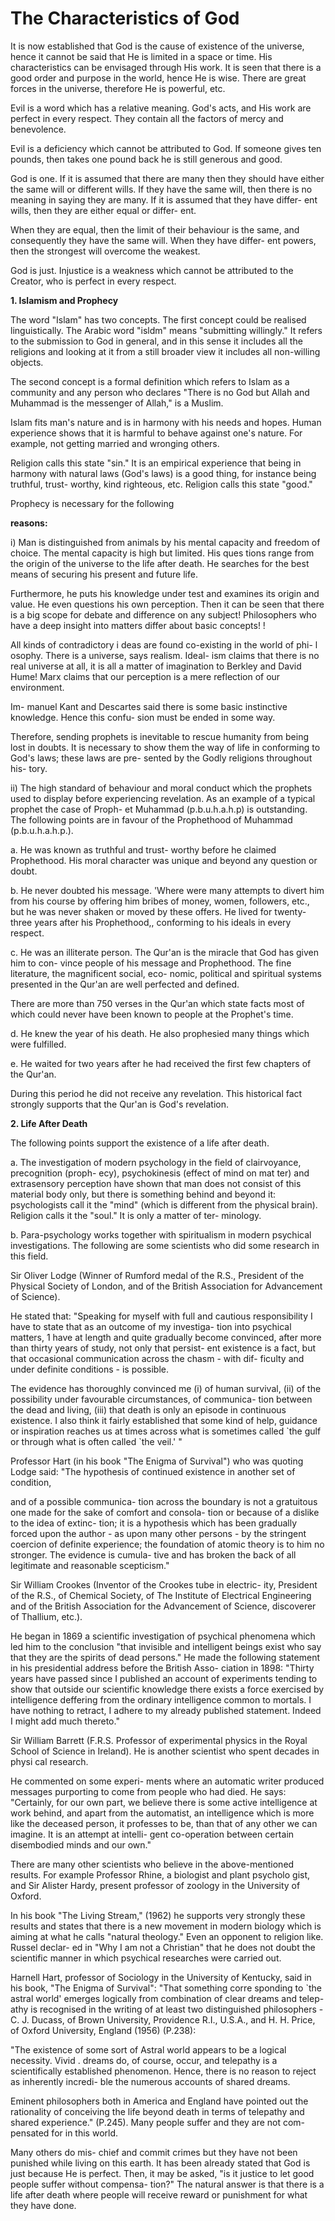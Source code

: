 The Characteristics of God
==========================

It is now established that God is the cause of existence of the
universe, hence it cannot be said that He is limited in a space or time.
His characteristics can be envisaged through His work. It is seen that
there is a good order and purpose in the world, hence He is wise. There
are great forces in the universe, therefore He is powerful, etc.

Evil is a word which has a relative meaning. God's acts, and His work
are perfect in every respect. They contain all the factors of mercy and
benevolence.

Evil is a deficiency which cannot be attributed to God. If someone
gives ten pounds, then takes one pound back he is still generous and
good.

God is one. If it is assumed that there are many then they should have
either the same will or different wills. If they have the same will,
then there is no meaning in saying they are many. If it is assumed that
they have differ- ent wills, then they are either equal or differ-
ent.

When they are equal, then the limit of their behaviour is the same, and
consequently they have the same will. When they have differ- ent powers,
then the strongest will overcome the weakest.

God is just. Injustice is a weakness which cannot be attributed to the
Creator, who is perfect in every respect.

**1. Islamism and Prophecy**

The word "Islam" has two concepts. The first concept could be realised
linguistically. The Arabic word "isldm" means "submitting willingly." It
refers to the submission to God in general, and in this sense it
includes all the religions and looking at it from a still broader view
it includes all non-willing objects.

The second concept is a formal definition which refers to Islam as a
community and any person who declares "There is no God but Allah and
Muhammad is the messenger of Allah," is a Muslim.

Islam fits man's nature and is in harmony with his needs and hopes.
Human experience shows that it is harmful to behave against one's
nature. For example, not getting married and wronging others.

Religion calls this state "sin." It is an empirical experience that
being in harmony with natural laws (God's laws) is a good thing, for
instance being truthful, trust- worthy, kind righteous, etc. Religion
calls this state "good."

Prophecy is necessary for the following

**reasons:**

i) Man is distinguished from animals by his mental capacity and freedom
of choice. The mental capacity is high but limited. His ques tions range
from the origin of the universe to the life after death. He searches for
the best means of securing his present and future life.

Furthermore, he puts his knowledge under test and examines its origin
and value. He even questions his own perception. Then it can be seen
that there is a big scope for debate and difference on any subject!
Philosophers who have a deep insight into matters differ about basic
concepts! !

All kinds of contradictory i deas are found co-existing in the world of
phi- l osophy. There is a universe, says realism. Ideal- ism claims that
there is no real universe at all, it is all a matter of imagination to
Berkley and David Hume! Marx claims that our perception is a mere
reflection of our environment.

Im- manuel Kant and Descartes said there is some basic instinctive
knowledge. Hence this confu- sion must be ended in some way.

Therefore, sending prophets is inevitable to rescue humanity from being
lost in doubts. It is necessary to show them the way of life in
conforming to God's laws; these laws are pre- sented by the Godly
religions throughout his- tory.

ii) The high standard of behaviour and moral conduct which the prophets
used to display before experiencing revelation. As an example of a
typical prophet the case of Proph- et Muhammad (p.b.u.h.a.h.p) is
outstanding. The following points are in favour of the Prophethood of
Muhammad (p.b.u.h.a.h.p.).

a. He was known as truthful and trust- worthy before he claimed
Prophethood. His moral character was unique and beyond any question or
doubt.

b. He never doubted his message. 'Where were many attempts to divert
him from his course by offering him bribes of money, women, followers,
etc., but he was never shaken or moved by these offers. He lived for
twenty- three years after his Prophethood,, conforming to his ideals in
every respect.

c. He was an illiterate person. The Qur'an is the miracle that God has
given him to con- vince people of his message and Prophethood. The fine
literature, the magnificent social, eco- nomic, political and spiritual
systems presented in the Qur'an are well perfected and defined.

There are more than 750 verses in the Qur'an which state facts most of
which could never have been known to people at the Prophet's time.

d. He knew the year of his death. He also prophesied many things which
were fulfilled.

e. He waited for two years after he had received the first few chapters
of the Qur'an.

During this period he did not receive any revelation. This historical
fact strongly supports that the Qur'an is God's revelation.

**2. Life After Death**

The following points support the existence of a life after death.

a. The investigation of modern psychology in the field of clairvoyance,
precognition (proph- ecy), psychokinesis (effect of mind on mat ter) and
extrasensory perception have shown that man does not consist of this
material body only, but there is something behind and beyond it:
psychologists call it the "mind" (which is different from the physical
brain). Religion calls it the "soul." It is only a matter of ter-
minology.

b. Para-psychology works together with spiritualism in modern psychical
investigations. The following are some scientists who did some research
in this field.


Sir Oliver Lodge (Winner of Rumford medal of the R.S., President of the
Physical Society of London, and of the British Association for
Advancement of Science).

He stated that: "Speaking for myself with full and cautious
responsibility I have to state that as an outcome of my investiga- tion
into psychical matters, 1 have at length and quite gradually become
convinced, after more than thirty years of study, not only that persist-
ent existence is a fact, but that occasional communication across the
chasm - with dif- ficulty and under definite conditions - is possible.

The evidence has thoroughly convinced me (i) of human survival, (ii) of
the possibility under favourable circumstances, of communica- tion
between the dead and living, (iii) that death is only an episode in
continuous existence. I also think it fairly established that some kind
of help, guidance or inspiration reaches us at times across what is
sometimes called \`the gulf or through what is often called \`the veil.'
"

Professor Hart (in his book "The Enigma of Survival") who was quoting
Lodge said: "The hypothesis of continued existence in another set of
condition,

and of a possible communica- tion across the boundary is not a
gratuitous one made for the sake of comfort and consola- tion or because
of a dislike to the idea of extinc- tion; it is a hypothesis which has
been gradually forced upon the author - as upon many other persons - by
the stringent coercion of definite experience; the foundation of atomic
theory is to him no stronger. The evidence is cumula- tive and has
broken the back of all legitimate and reasonable scepticism."

Sir William Crookes (Inventor of the Crookes tube in electric- ity,
President of the R.S., of Chemical Society, of The Institute of
Electrical Engineering and of the British Association for the
Advancement of Science, discoverer of Thallium, etc.).

He began in 1869 a scientific investigation of psychical phenomena
which led him to the conclusion "that invisible and intelligent beings
exist who say that they are the spirits of dead persons." He made the
following statement in his presidential address before the British Asso-
ciation in 1898: "Thirty years have passed since I published an account
of experiments tending to show that outside our scientific knowledge
there exists a force exercised by intelligence deffering from the
ordinary intelligence common to mortals. I have nothing to retract, I
adhere to my already published statement. Indeed I might add much
thereto."

Sir William Barrett (F.R.S. Professor of experimental physics in the
Royal School of Science in Ireland). He is another scientist who spent
decades in physi cal research.

He commented on some experi- ments where an automatic writer produced
messages purporting to come from people who had died. He says:
"Certainly, for our own part, we believe there is some active
intelligence at work behind, and apart from the automatist, an
intelligence which is more like the deceased person, it professes to be,
than that of any other we can imagine. It is an attempt at intelli- gent
co-operation between certain disembodied minds and our own."

There are many other scientists who believe in the above-mentioned
results. For example Professor Rhine, a biologist and plant psycholo
gist, and Sir Alister Hardy, present professor of zoology in the
University of Oxford.

In his book "The Living Stream," (1962) he supports very strongly these
results and states that there is a new movement in modern biology which
is aiming at what he calls "natural theology." Even an opponent to
religion like. Russel declar- ed in "Why I am not a Christian" that he
does not doubt the scientific manner in which psychical researches were
carried out.

Harnell Hart, professor of Sociology in the University of Kentucky,
said in his book, "The Enigma of Survival": "That something corre
sponding to \`the astral world' emerges logically from combination of
clear dreams and telep- athy is recognised in the writing of at least
two distinguished philosophers - C. J. Ducass, of Brown University,
Providence R.I., U.S.A., and H. H. Price, of Oxford University, England
(1956) (P.238):

"The existence of some sort of Astral world appears to be a logical
necessity. Vivid . dreams do, of course, occur, and telepathy is a
scientifically established phenomenon. Hence, there is no reason to
reject as inherently incredi- ble the numerous accounts of shared
dreams.

Eminent philosophers both in America and England have pointed out the
rationality of conceiving the life beyond death in terms of telepathy
and shared experience." (P.245). Many people suffer and they are not
com- pensated for in this world.

Many others do mis- chief and commit crimes but they have not been
punished while living on this earth. It has been already stated that God
is just because He is perfect. Then, it may be asked, "is it justice to
let good people suffer without compensa- tion?" The natural answer is
that there is a life after death where people will receive reward or
punishment for what they have done.



